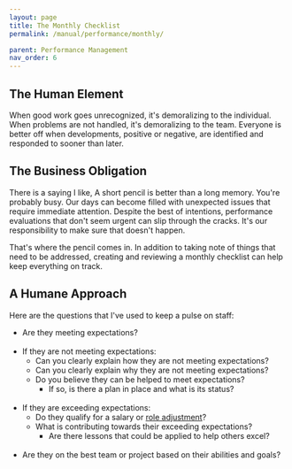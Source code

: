 ```yaml
---
layout: page
title: The Monthly Checklist
permalink: /manual/performance/monthly/

parent: Performance Management
nav_order: 6
---
```


## The Human Element
When good work goes unrecognized, it's demoralizing to the individual. When
problems are not handled, it's demoralizing to the team. Everyone is better
off when developments, positive or negative, are identified and responded to
sooner than later.

## The Business Obligation
There is a saying I like, A short pencil is better than a long memory. You're
probably busy. Our days can become filled with unexpected issues that require
immediate attention. Despite the best of intentions, performance evaluations
that don't seem urgent can slip through the cracks. It's our responsibility to
make sure that doesn't happen.

That's where the pencil comes in. In addition to taking note of things that
need to be addressed, creating and reviewing a monthly checklist can help keep
everything on track.

## A Humane Approach
Here are the questions that I've used to keep a pulse on staff:

* Are they meeting expectations?  
&nbsp;  
* If they are not meeting expectations:
  * Can you clearly explain how they are not meeting expectations?
  * Can you clearly explain why they are not meeting expectations?
  * Do you believe they can be helped to meet expectations?
    * If so, is there a plan in place and what is its status?  
&nbsp;  
* If they are exceeding expectations:
  * Do they qualify for a salary or [role adjustment](/manual/performance/titles-and-career-ladders/)?
  * What is contributing towards their exceeding expectations?
    * Are there lessons that could be applied to help others excel?  
&nbsp;  
* Are they on the best team or project based on their abilities and goals?
